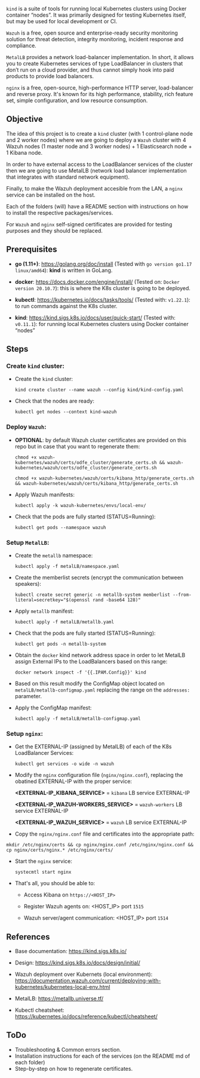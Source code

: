 `kind` is a suite of tools for running local Kubernetes clusters using Docker container “nodes”. It was primarily designed for testing Kubernetes itself, but may be used for local development or CI.

`Wazuh` is a free, open source and enterprise-ready security monitoring solution for threat detection, integrity monitoring, incident response and compliance.

`MetalLB` provides a network load-balancer implementation. In short, it allows you to create Kubernetes services of type LoadBalancer in clusters that don’t run on a cloud provider, and thus cannot simply hook into paid products to provide load balancers.

`nginx` is a free, open-source, high-performance HTTP server, load-balancer and reverse proxy. It's known for its high performance, stability, rich feature set, simple configuration, and low resource consumption.

## Objective

The idea of this project is to create a `kind` cluster (with 1 control-plane node and 2 worker nodes) where we are going to deploy a `Wazuh` cluster with 4 Wazuh nodes (1 master node and 3 worker nodes) + 1 Elasticsearch node + 1 Kibana node.

In order to have external access to the LoadBalancer services of the cluster then we are going to use MetalLB (network load balancer implementation that integrates with standard network equipment). 

Finally, to make the Wazuh deployment accesible from the LAN, a `nginx` service can be installed on the host.

Each of the folders (will) have a README section with instructions on how to install the respective packages/services.

For `Wazuh` and `nginx` self-signed certificates are provided for testing purposes and they should be replaced.

## Prerequisites

- **go (1.11+)**: https://golang.org/doc/install (Tested with `go version go1.17 linux/amd64`): **kind** is written in GoLang.

- **docker**: https://docs.docker.com/engine/install/ (Tested on: `Docker version 20.10.7`): this is where the K8s cluster is going to be deployed.

- **kubectl**: https://kubernetes.io/docs/tasks/tools/ (Tested with: `v1.22.1`): to run commands against the K8s cluster.

- **kind**: https://kind.sigs.k8s.io/docs/user/quick-start/ (Tested with: `v0.11.1`): for running local Kubernetes clusters using Docker container “nodes”

## Steps

### Create `kind` cluster:

- Create the `kind` cluster:

  `kind create cluster --name wazuh --config kind/kind-config.yaml`

- Check that the nodes are ready:

  `kubectl get nodes --context kind-wazuh`

### Deploy `Wazuh`:

- **OPTIONAL**: by default Wazuh cluster certificates are provided on this repo but in case that you want to regenerate them:

  `chmod +x wazuh-kubernetes/wazuh/certs/odfe_cluster/generate_certs.sh && wazuh-kubernetes/wazuh/certs/odfe_cluster/generate_certs.sh`

  `chmod +x wazuh-kubernetes/wazuh/certs/kibana_http/generate_certs.sh && wazuh-kubernetes/wazuh/certs/kibana_http/generate_certs.sh`

- Apply Wazuh manifests:

  `kubectl apply -k wazuh-kubernetes/envs/local-env/`

- Check that the pods are fully started (STATUS=Running):

  `kubectl get pods --namespace wazuh`

### Setup `MetalLB`:

- Create the `metallb` namespace:

  `kubectl apply -f metalLB/namespace.yaml`

- Create the memberlist secrets (encrypt the communication between speakers):

  `kubectl create secret generic -n metallb-system memberlist --from-literal=secretkey="$(openssl rand -base64 128)"`

- Apply `metallb` manifest:

  `kubectl apply -f metalLB/metallb.yaml`

- Check that the pods are fully started (STATUS=Running):

  `kubectl get pods -n metallb-system`

- Obtain the `docker` kind network address space in order to let MetalLB assign External IPs to the LoadBalancers based on this range:

  `docker network inspect -f '{{.IPAM.Config}}' kind`

- Based on this result modify the ConfigMap object located on `metalLB/metallb-configmap.yaml` replacing the range on the `addresses:` parameter.

- Apply the ConfigMap manifest:

  `kubectl apply -f metalLB/metallb-configmap.yaml`

### Setup `nginx`:

- Get the EXTERNAL-IP (assigned by MetalLB) of each of the K8s LoadBalancer Services:

  `kubectl get services -o wide -n wazuh`

- Modify the `nginx` configuration file (`nginx/nginx.conf`), replacing the obatined EXTERNAL-IP with the proper service:

  **<EXTERNAL-IP_KIBANA_SERVICE>** = `kibana` LB service EXTERNAL-IP

  **<EXTERNAL-IP_WAZUH-WORKERS_SERVICE>** = `wazuh-workers` LB service EXTERNAL-IP

  **<EXTERNAL-IP_WAZUH_SERVICE>** = `wazuh` LB service EXTERNAL-IP

- Copy the `nginx/nginx.conf` file and certificates into the appropriate path:

 `mkdir /etc/nginx/certs && cp nginx/nginx.conf /etc/nginx/nginx.conf && cp nginx/certs/nginx.* /etc/nginx/certs/`

- Start the `nginx` service:

  `systecmtl start nginx`

- That's all, you should be able to:

  - Access Kibana on `https://<HOST_IP>`

  - Register Wazuh agents on: <HOST_IP> port `1515`

  - Wazuh server/agent communication: <HOST_IP> port `1514`
  
## References

- Base documentation: https://kind.sigs.k8s.io/

- Design: https://kind.sigs.k8s.io/docs/design/initial/

- Wazuh deployment over Kubernets (local environment): https://documentation.wazuh.com/current/deploying-with-kubernetes/kubernetes-local-env.html

- MetalLB: https://metallb.universe.tf/

- Kubectl cheatsheet: https://kubernetes.io/docs/reference/kubectl/cheatsheet/

## ToDo

- Troubleshooting & Common errors section.
- Installation instructions for each of the services (on the README md of each folder)
- Step-by-step on how to regenerate certificates.
